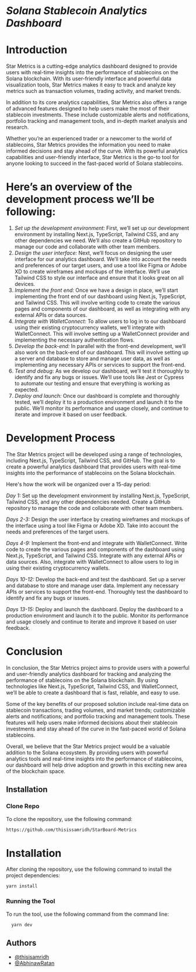 # *Solana Stablecoin Analytics Dashboard*

# Introduction

Star Metrics is a cutting-edge analytics dashboard designed to provide users with real-time insights into the performance of stablecoins on the Solana blockchain. With its user-friendly interface and powerful data visualization tools, Star Metrics makes it easy to track and analyze key metrics such as transaction volumes, trading activity, and market trends.

In addition to its core analytics capabilities, Star Metrics also offers a range of advanced features designed to help users make the most of their stablecoin investments. These include customizable alerts and notifications, portfolio tracking and management tools, and in-depth market analysis and research.

Whether you’re an experienced trader or a newcomer to the world of stablecoins, Star Metrics provides the information you need to make informed decisions and stay ahead of the curve. With its powerful analytics capabilities and user-friendly interface, Star Metrics is the go-to tool for anyone looking to succeed in the fast-paced world of Solana stablecoins.

# Here’s an overview of the development process we’ll be following:

1. *Set up the development environment:* First, we’ll set up our development environment by installing Next.js, TypeScript, Tailwind CSS, and any other dependencies we need. We’ll also create a GitHub repository to manage our code and collaborate with other team members.
2. *Design the user interface:* Next, we’ll focus on designing the user interface for our analytics dashboard. We’ll take into account the needs and preferences of our target users, and use a tool like Figma or Adobe XD to create wireframes and mockups of the interface. We’ll use Tailwind CSS to style our interface and ensure that it looks great on all devices.
3. *Implement the front end:* Once we have a design in place, we’ll start implementing the front end of our dashboard using Next.js, TypeScript, and Tailwind CSS. This will involve writing code to create the various pages and components of our dashboard, as well as integrating with any external APIs or data sources.
4. *Integrate with WalletConnect:* To allow users to log in to our dashboard using their existing cryptocurrency wallets, we’ll integrate with WalletConnect. This will involve setting up a WalletConnect provider and implementing the necessary authentication flows.
5. *Develop the back-end:* In parallel with the front-end development, we’ll also work on the back-end of our dashboard. This will involve setting up a server and database to store and manage user data, as well as implementing any necessary APIs or services to support the front-end.
6. *Test and debug:* As we develop our dashboard, we’ll test it thoroughly to identify and fix any bugs or issues. We’ll use tools like Jest or Cypress to automate our testing and ensure that everything is working as expected.
7. *Deploy and launch:* Once our dashboard is complete and thoroughly tested, we’ll deploy it to a production environment and launch it to the public. We’ll monitor its performance and usage closely, and continue to iterate and improve it based on user feedback.

# Development Process

The Star Metrics project will be developed using a range of technologies, including Next.js, TypeScript, Tailwind CSS, and GitHub. The goal is to create a powerful analytics dashboard that provides users with real-time insights into the performance of stablecoins on the Solana blockchain.

Here's how the work will be organized over a 15-day period:

*Day 1:* Set up the development environment by installing Next.js, TypeScript, Tailwind CSS, and any other dependencies needed. Create a GitHub repository to manage the code and collaborate with other team members.

*Days 2-3:* Design the user interface by creating wireframes and mockups of the interface using a tool like Figma or Adobe XD. Take into account the needs and preferences of the target users.

*Days 4-9:* Implement the front-end and integrate with WalletConnect. Write code to create the various pages and components of the dashboard using Next.js, TypeScript, and Tailwind CSS. Integrate with any external APIs or data sources. Also, integrate with WalletConnect to allow users to log in using their existing cryptocurrency wallets.

*Days 10-12:* Develop the back-end and test the dashboard. Set up a server and database to store and manage user data. Implement any necessary APIs or services to support the front-end. Thoroughly test the dashboard to identify and fix any bugs or issues.

*Days 13-15:* Deploy and launch the dashboard. Deploy the dashboard to a production environment and launch it to the public. Monitor its performance and usage closely and continue to iterate and improve it based on user feedback.

# Conclusion

In conclusion, the Star Metrics project aims to provide users with a powerful and user-friendly analytics dashboard for tracking and analyzing the performance of stablecoins on the Solana blockchain. By using technologies like Next.js, TypeScript, Tailwind CSS, and WalletConnect, we’ll be able to create a dashboard that is fast, reliable, and easy to use.

Some of the key benefits of our proposed solution include real-time data on stablecoin transactions, trading volumes, and market trends; customizable alerts and notifications; and portfolio tracking and management tools. These features will help users make informed decisions about their stablecoin investments and stay ahead of the curve in the fast-paced world of Solana stablecoins.

Overall, we believe that the Star Metrics project would be a valuable addition to the Solana ecosystem. By providing users with powerful analytics tools and real-time insights into the performance of stablecoins, our dashboard will help drive adoption and growth in this exciting new area of the blockchain space.


## Installation

### Clone Repo

To clone the repository, use the following command:

```bash
https://github.com/thisissamridh/StarBoard-Metrics
```

# Installation

After cloning the repository, use the following command to install the project dependencies:

```bash
yarn install
```


### Running the Tool

To run the tool, use the following command from the command line:

```bash
  yarn dev
```

## Authors

- [@thisisamridh](https://www.github.com/thisissamridh)
- [@AbhinawRatan](https://github.com/AbhinawRatan)
